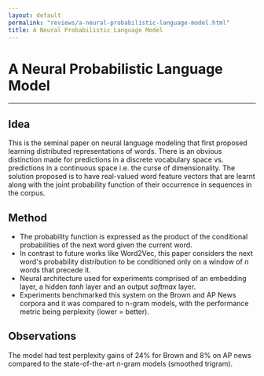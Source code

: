 ```yaml
---
layout: default
permalink: "reviews/a-neural-probabilistic-language-model.html"
title: A Neural Probabilistic Language Model
---
```


# A Neural Probabilistic Language Model
---

## Idea

This is the seminal paper on neural language modeling that first proposed learning distributed representations of words. There is an obvious distinction made for predictions in a discrete vocabulary space vs. predictions in a continuous space i.e. the curse of dimensionality. The solution proposed is to have real-valued word feature vectors that are learnt along with the joint probability function of their occurrence in sequences in the corpus.

## Method

* The probability function is expressed as the product of the conditional probabilities of the next word given the current word.
* In contrast to future works like Word2Vec, this paper considers the next word's probability distribution to be conditioned only on a window of $n$ words that precede it.
* Neural architecture used for experiments comprised of an embedding layer, a hidden $tanh$ layer and an output $softmax$ layer.
* Experiments benchmarked this system on the Brown and AP News corpora and it was compared to n-gram models, with the performance metric being perplexity (lower = better).

## Observations

The model had test perplexity gains of 24% for Brown and 8% on AP news compared to the state-of-the-art n-gram models (smoothed trigram).
